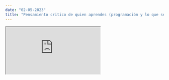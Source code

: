 ```yaml
---
date: "02-05-2023"
title: "Pensamiento critico de quien aprendes (programación y lo que sea)"
---
```

<iframe src="https://www.youtube.com/embed/uXfzMEh0Maw" allowfullscreen></iframe>
